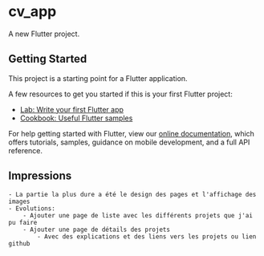 # cv_app

A new Flutter project.

## Getting Started

This project is a starting point for a Flutter application.

A few resources to get you started if this is your first Flutter project:

- [Lab: Write your first Flutter app](https://flutter.dev/docs/get-started/codelab)
- [Cookbook: Useful Flutter samples](https://flutter.dev/docs/cookbook)

For help getting started with Flutter, view our
[online documentation](https://flutter.dev/docs), which offers tutorials,
samples, guidance on mobile development, and a full API reference.

## Impressions
    - La partie la plus dure a été le design des pages et l'affichage des images
    - Evolutions: 
        - Ajouter une page de liste avec les différents projets que j'ai pu faire
        - Ajouter une page de détails des projets
            - Avec des explications et des liens vers les projets ou lien github
